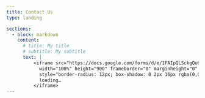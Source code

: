 ```yaml
---
title: Contact Us
type: landing

sections:
  - block: markdown
    content:
      # title: My title
      # subtitle: My subtitle
      text: |
          <iframe src="https://docs.google.com/forms/d/e/1FAIpQLSckgQu6impWMaMO0YZ_3DcTzPFN5w5uQY6q-9opeOh0RgLPJw/viewform?embedded=true"
            width="100%" height="900" frameborder="0" marginheight="0" marginwidth="0"
            style="border-radius: 12px; box-shadow: 0 2px 16px rgba(0,0,0,0.08); min-width: 300px; max-width: 100%;">
            loading…
          </iframe>
---
```

